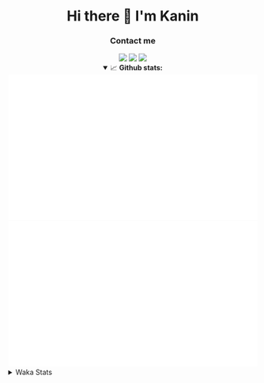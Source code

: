 <div align="center">
 <h1>Hi there 👋 I'm Kanin</h1>
 <h3>Contact me</h3>
 <a href="mailto:im@kanin.dev"><img src="https://img.shields.io/badge/gmail-%23D14836.svg?&style=for-the-badge&logo=gmail&logoColor=white"/></a>
 <a href="https://twitter.com/KaninDev"><img src="https://img.shields.io/badge/twitter-%231DA1F2.svg?&style=for-the-badge&logo=twitter&logoColor=white"/></a>
 <a href="https://www.linkedin.com/in/KaninDev"><img src="https://img.shields.io/badge/linkedin-%230077B5.svg?&style=for-the-badge&logo=linkedin&logoColor=white"/></a>
<details open>
  <summary>📈 <b>Github stats:</b></summary>
  <img src="https://github.com/Kanin/Kanin/blob/master/scripts/GitHubStats/generated/overview.svg"/>
  <img src="https://github.com/Kanin/Kanin/blob/master/scripts/GitHubStats/generated/languages.svg"/>
</details>
</div>

<details>
 <summary>Waka Stats</summary>

<!--START_SECTION:waka-->
![Profile Views](http://img.shields.io/badge/Profile%20Views-2-blue)

![Lines of code](https://img.shields.io/badge/From%20Hello%20World%20I%27ve%20Written-20793%20lines%20of%20code-blue)

**🐱 My Github Data** 

> 🏆 27 Contributions in the Year 2021
 > 
> 📦 14.1 kB Used in Github's Storage 
 > 
> 🚫 Not Opted to Hire
 > 
> 📜 7 Public Repositories 
 > 
> 🔑 3 Private Repositories  
 > 
**I'm an Early 🐤** 

```text
🌞 Morning    77 commits     █████░░░░░░░░░░░░░░░░░░░░   22.0% 
🌆 Daytime    124 commits    ████████░░░░░░░░░░░░░░░░░   35.43% 
🌃 Evening    91 commits     ██████░░░░░░░░░░░░░░░░░░░   26.0% 
🌙 Night      58 commits     ████░░░░░░░░░░░░░░░░░░░░░   16.57%

```
📅 **I'm Most Productive on Sunday** 

```text
Monday       69 commits     █████░░░░░░░░░░░░░░░░░░░░   19.71% 
Tuesday      45 commits     ███░░░░░░░░░░░░░░░░░░░░░░   12.86% 
Wednesday    51 commits     ███░░░░░░░░░░░░░░░░░░░░░░   14.57% 
Thursday     40 commits     ██░░░░░░░░░░░░░░░░░░░░░░░   11.43% 
Friday       35 commits     ██░░░░░░░░░░░░░░░░░░░░░░░   10.0% 
Saturday     38 commits     ██░░░░░░░░░░░░░░░░░░░░░░░   10.86% 
Sunday       72 commits     █████░░░░░░░░░░░░░░░░░░░░   20.57%

```


📊 **This Week I Spent My Time On** 

```text
⌚︎ Time Zone: America/New_York

💬 Programming Languages: 
SCSS                     2 hrs 33 mins       ██████████████░░░░░░░░░░░   55.75% 
Python                   1 hr 53 mins        ██████████░░░░░░░░░░░░░░░   40.99% 
YAML                     8 mins              ░░░░░░░░░░░░░░░░░░░░░░░░░   3.26% 
JSON                     0 secs              ░░░░░░░░░░░░░░░░░░░░░░░░░   0.0%

🔥 Editors: 
IntelliJ                 2 hrs 33 mins       ██████████████░░░░░░░░░░░   55.75% 
PyCharm                  2 hrs 2 mins        ███████████░░░░░░░░░░░░░░   44.25%

🐱‍💻 Projects: 
Kanin                    2 hrs 33 mins       ██████████████░░░░░░░░░░░   55.75% 
Naila.py                 2 hrs 2 mins        ███████████░░░░░░░░░░░░░░   44.25%

💻 Operating System: 
Linux                    4 hrs 36 mins       █████████████████████████   100.0%

```

**I Mostly Code in Python** 

```text
Python                   17 repos            ██████████████████░░░░░░░   73.91% 
JavaScript               3 repos             ███░░░░░░░░░░░░░░░░░░░░░░   13.04% 
Kotlin                   1 repo              █░░░░░░░░░░░░░░░░░░░░░░░░   4.35% 
HTML                     1 repo              █░░░░░░░░░░░░░░░░░░░░░░░░   4.35% 
Java                     1 repo              █░░░░░░░░░░░░░░░░░░░░░░░░   4.35%

```


**Timeline**

![Chart not found](https://raw.githubusercontent.com/Kanin/Kanin/master/charts/bar_graph.png) 


<!--END_SECTION:waka-->
</details>
